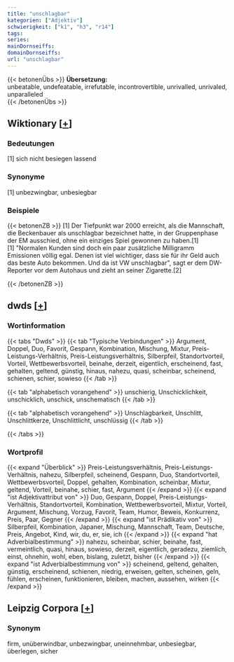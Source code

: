 ```yaml
---
title: "unschlagbar"
kategorien: ["Adjektiv"]
schwierigkeit: ["k1", "h3", "r14"]
tags:
series:
mainDornseiffs:
domainDornseiffs:
url: "unschlagbar"
---
```


{{< betonenÜbs >}}
**Übersetzung:**  
unbeatable, undefeatable, irrefutable, incontrovertible, unrivalled, unrivaled, unparalleled  
{{< /betonenÜbs >}}

## Wiktionary [[+](https://de.wiktionary.org/wiki/unschlagbar)]

### Bedeutungen
[1] sich nicht besiegen lassend  

### Synonyme
[1] unbezwingbar, unbesiegbar  

### Beispiele
{{< betonenZB >}}
[1] Der Tiefpunkt war 2000 erreicht, als die Mannschaft, die Beckenbauer als unschlagbar bezeichnet hatte, in der Gruppenphase der EM ausschied, ohne ein einziges Spiel gewonnen zu haben.[1]  
[1] "Normalen Kunden sind doch ein paar zusätzliche Milligramm Emissionen völlig egal. Denen ist viel wichtiger, dass sie für ihr Geld auch das beste Auto bekommen. Und da ist VW unschlagbar", sagt er dem DW-Reporter vor dem Autohaus und zieht an seiner Zigarette.[2]  

{{< /betonenZB >}}


## dwds [[+](https://www.dwds.de/wb/unschlagbar)]

### Wortinformation
{{< tabs "Dwds" >}}
{{< tab "Typische Verbindungen" >}}
Argument, Doppel, Duo, Favorit, Gespann, Kombination, Mischung, Mixtur, Preis-Leistungs-Verhältnis, Preis-Leistungsverhältnis, Silberpfeil, Standortvorteil, Vorteil, Wettbewerbsvorteil, beinahe, derzeit, eigentlich, erscheinend, fast, gehalten, geltend, günstig, hinaus, nahezu, quasi, scheinbar, scheinend, schienen, schier, sowieso
{{< /tab >}}

{{< tab "alphabetisch vorangehend" >}}
unschierig, Unschicklichkeit, unschicklich, unschick, unschematisch
{{< /tab >}}

{{< tab "alphabetisch vorangehend" >}}
Unschlagbarkeit, Unschlitt, Unschlittkerze, Unschlittlicht, unschlüssig
{{< /tab >}}

{{< /tabs >}}

### Wortprofil
{{< expand "Überblick" >}} Preis-Leistungsverhältnis, Preis-Leistungs-Verhältnis, nahezu, Silberpfeil, scheinend, Gespann, Duo, Standortvorteil, Wettbewerbsvorteil, Doppel, gehalten, Kombination, scheinbar, Mixtur, geltend, Vorteil, beinahe, schier, fast, Argument {{< /expand >}}
{{< expand "ist Adjektivattribut von" >}} Duo, Gespann, Doppel, Preis-Leistungs-Verhältnis, Standortvorteil, Kombination, Wettbewerbsvorteil, Mixtur, Vorteil, Argument, Mischung, Vorzug, Favorit, Team, Humor, Beweis, Konkurrenz, Preis, Paar, Gegner {{< /expand >}}
{{< expand "ist Prädikativ von" >}} Silberpfeil, Kombination, Japaner, Mischung, Mannschaft, Team, Deutsche, Preis, Angebot, Kind, wir, du, er, sie, ich {{< /expand >}}
{{< expand "hat Adverbialbestimmung" >}} nahezu, scheinbar, schier, beinahe, fast, vermeintlich, quasi, hinaus, sowieso, derzeit, eigentlich, geradezu, ziemlich, einst, ohnehin, wohl, eben, bislang, zuletzt, bisher {{< /expand >}}
{{< expand "ist Adverbialbestimmung von" >}} scheinend, geltend, gehalten, günstig, erscheinend, schienen, niedrig, erweisen, gelten, scheinen, geln, fühlen, erscheinen, funktionieren, bleiben, machen, aussehen, wirken {{< /expand >}}

## Leipzig Corpora [[+](https://corpora.uni-leipzig.de/en/res?word=unschlagbar&corpusId=deu_newscrawl-public_2018)]


### Synonym
firm, unüberwindbar, unbezwingbar, uneinnehmbar, unbesiegbar, überlegen, sicher

